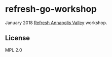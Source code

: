 # refresh-go-workshop

January 2018 [Refresh Annapolis Valley](https://refreshannapolisvalley.org/) workshop.

## License

MPL 2.0
